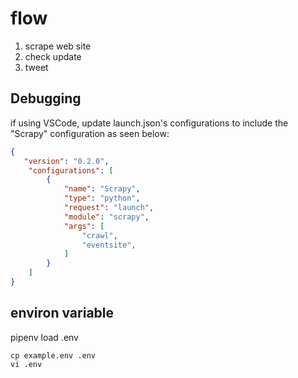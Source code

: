 # flow

1. scrape web site
2. check update
3. tweet

## Debugging

if using VSCode, update launch.json's configurations to include the "Scrapy" configuration as seen below:

```json
{
   "version": "0.2.0",
    "configurations": [
        {
            "name": "Scrapy",
            "type": "python",
            "request": "launch",
            "module": "scrapy",
            "args": [
                "crawl",
                "eventsite",
            ]
        }
    ]
}
```

## environ variable

pipenv load .env

```.env
cp example.env .env
vi .env
```
